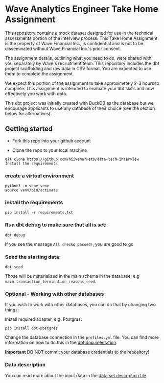 # Wave Analytics Engineer Take Home Assignment 
This repository contains a mock dataset designed for use in the technical assessments portion of the interview process. This Take Home Assignment is the property of Wave Financial Inc., is confidential and is not to be disseminated without Wave Financial Inc.'s prior consent.

The assignment details, outlining what you need to do, were shared with you separately by Wave's recruitment team. This repository includes the dbt project scaffolding and raw data in CSV format. You are expected to use them to complete the assignment.

We expect this portion of the assignment to take approximetely 2-3 hours to complete. This assignment is intended to evaluate your dbt skills and how effectively you work with data.

This dbt project was initially created with DuckDB as the database but we encourage applicants to use any database of their choice (see the section below for alternatives).

## Getting started

* Fork this repo into your github account

* Clone the repo to your local machine

```
git clone https://github.com/hiivemarkets/data-tech-interview
Install the requirements
```

### create a virtual environment
```
python3 -m venv venv
source venv/bin/activate
```

### install the requirements
```
pip install -r requirements.txt
```

### Run dbt debug to make sure that all is set:
```
dbt debug
```

If you see the message `All checks passed!`, you are good to go


### Seed the starting data:
```
dbt seed
```

Those will be materialized in the main schema in the database, e.g `main.transaction_termination_reasons_seed`.


### Optional - Working with other databases
If you wish to work with other databases, you can do that by changing two things:

Install required adapter, e.g. Postgres:

```
pip install dbt-postgres
```

Change the database connection in the `profiles.yml` file. You can find more information on how to do this in the [dbt documentation](https://docs.getdbt.com/docs/core/connect-data-platform/profiles.yml).

**Important** DO NOT commit your database credentials to the repository!

### Data description
You can read more about the input data in the [data set description file](dataset_description.md).